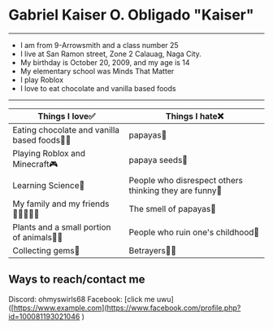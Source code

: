 # Gabriel Kaiser O. Obligado   "Kaiser"
---
- I am from 9-Arrowsmith and a class number 25
- I live at San Ramon street, Zone 2 Calauag, Naga City.
- My birthday is October 20, 2009, and my age is 14
- My elementary school was Minds That Matter
- I play Roblox
- I love to eat chocolate and vanilla based foods
---
|Things I love✅| Things I hate❌ |
| ----------- | ----------- |
| Eating chocolate and vanilla based foods🍫🍦| papayas🤢|
| Playing Roblox and Minecraft🎮 | papaya seeds🤢|
| Learning Science🧪| People who disrespect others thinking they are funny🤬|
|My family and my friends👨‍👩‍👦🙉🙊 | The smell of papayas🤢|
| Plants and a small portion of animals🐬🌱| People who ruin one's childhood🤬|
| Collecting gems💎 | Betrayers🐬🤬|

## Ways to reach/contact me
Discord: ohmyswirls68
Facebook: [click me uwu]([https://www.example.com](https://www.facebook.com/profile.php?id=100081193021046
)
